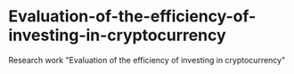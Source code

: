 # Evaluation-of-the-efficiency-of-investing-in-cryptocurrency
Research work "Evaluation of the efficiency of investing in cryptocurrency"
